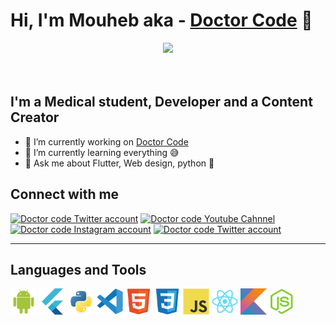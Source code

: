 # Hi, I'm Mouheb aka - [Doctor Code](https://www.youtube.com/c/doctorcode9) 👋

<center>
<img src="https://media0.giphy.com/media/qgQUggAC3Pfv687qPC/giphy.gif?cid=ecf05e470wiivnekxhe647ezupmu99zoyuqkf65pj6dx2oxz&rid=giphy.gif&ct=g">
</center>
<br/>
<br/>

## I'm a Medical student, Developer and a Content Creator 
- 🔭 I’m currently working on [Doctor Code](https://www.youtube.com/c/doctorcode9)
- 🌱 I’m currently learning everything 😅
- 💬 Ask me about Flutter, Web design, python 🐍


## Connect with me
[<img alt="Doctor code Twitter account" src="https://cdn.jsdelivr.net/npm/simple-icons@3.13.0/icons/twitter.svg" width="24px">]("https://twitter.com/DoctorCode2")
[<img alt="Doctor code Youtube Cahnnel" src="https://cdn.jsdelivr.net/npm/simple-icons@3.13.0/icons/youtube.svg" width="24px">]("https://www.youtube.com/c/doctorcode9")
[<img alt="Doctor code Instagram account" src="https://cdn.jsdelivr.net/npm/simple-icons@3.13.0/icons/instagram.svg" width="24px">]("https://www.instagram.com/doctorcode9/")
[<img alt="Doctor code Twitter account" src="https://cdn.jsdelivr.net/npm/simple-icons@3.13.0/icons/upwork.svg" width="24px">]("https://www.upwork.com/freelancers/~01046f94bd8a650d0b")

---
## Languages and Tools
[<img src="https://raw.githubusercontent.com/devicons/devicon/master/icons/android/android-plain.svg" alt="Android Logo" width="42px">]("#")
[<img src="https://raw.githubusercontent.com/devicons/devicon/master/icons/flutter/flutter-original.svg" alt="Android Logo" width="42px">]("#")
[<img src="https://raw.githubusercontent.com/devicons/devicon/master/icons/python/python-original.svg" alt="Android Logo" width="42px">]("#")
[<img src="https://raw.githubusercontent.com/devicons/devicon/master/icons/vscode/vscode-original.svg" alt="html5 Logo" width="42px">]("#")
[<img src="https://raw.githubusercontent.com/devicons/devicon/master/icons/html5/html5-original.svg" alt="css 3 Logo" width="42px">]("#")
[<img src="https://raw.githubusercontent.com/devicons/devicon/master/icons/css3/css3-original.svg" alt="java script Logo" width="42px">]("#")
[<img src="https://raw.githubusercontent.com/devicons/devicon/master/icons/javascript/javascript-original.svg" alt="React Logo" width="42px">]("#")
[<img src="https://raw.githubusercontent.com/devicons/devicon/master/icons/react/react-original.svg" alt="Kotlin Logo" width="42px">]("#")
[<img src="https://raw.githubusercontent.com/devicons/devicon/master/icons/kotlin/kotlin-original.svg" alt="Node js Logo" width="42px">]("#")
[<img src="https://raw.githubusercontent.com/devicons/devicon/master/icons/nodejs/nodejs-original.svg" alt="Android Logo" width="42px">]("#")
